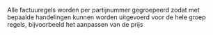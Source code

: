 Alle factuuregels worden per partijnummer gegroepeerd zodat met bepaalde handelingen kunnen worden uitgevoerd voor de hele groep regels, bijvoorbeeld het aanpassen van de prijs